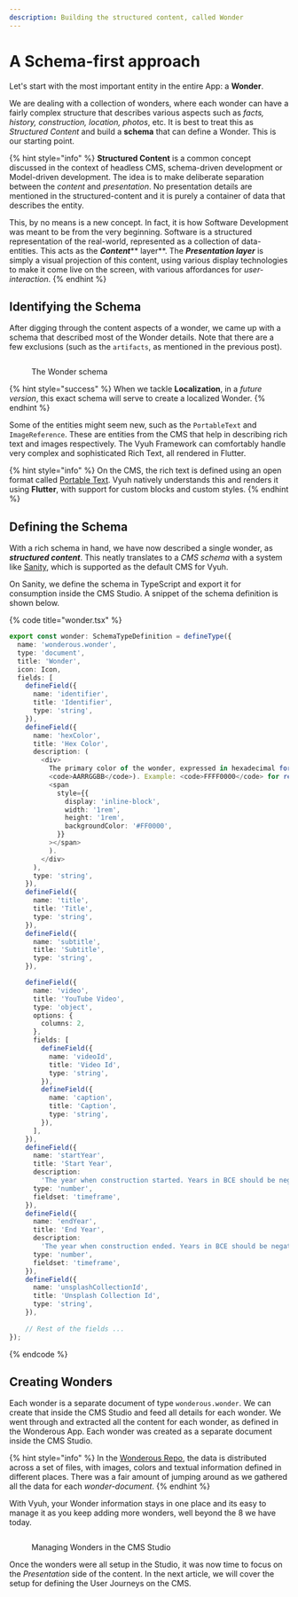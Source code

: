 ```yaml
---
description: Building the structured content, called Wonder
---
```


# A Schema-first approach

Let's start with the most important entity in the entire App: a **Wonder**.

We are dealing with a collection of wonders, where each wonder can have a fairly complex structure that describes various aspects such as _facts, history, construction, location, photos_, etc. It is best to treat this as _Structured Content_ and build a **schema** that can define a Wonder. This is our starting point.

{% hint style="info" %}
**Structured Content** is a common concept discussed in the context of headless CMS, schema-driven development or Model-driven development. The idea is to make deliberate separation between the _content_ and _presentation_. No presentation details are mentioned in the structured-content and it is purely a container of data that describes the entity.

This, by no means is a new concept. In fact, it is how Software Development was meant to be from the very beginning. Software is a structured representation of the real-world, represented as a collection of data-entities. This acts as the _**Content**_** layer**. The _**Presentation layer**_ is simply a visual projection of this content, using various display technologies to make it come live on the screen, with various affordances for _user-interaction_.
{% endhint %}

## Identifying the Schema

After digging through the content aspects of a wonder, we came up with a schema that described most of the Wonder details. Note that there are a few exclusions (such as the `artifacts`, as mentioned in the previous post).

<figure><img src="../../.gitbook/assets/image (2).png" alt=""><figcaption><p>The Wonder schema</p></figcaption></figure>

{% hint style="success" %}
When we tackle **Localization**, in a _future version_, this exact schema will serve to create a localized Wonder.
{% endhint %}

Some of the entities might seem new, such as the `PortableText` and `ImageReference`. These are entities from the CMS that help in describing rich text and images respectively. The Vyuh Framework can comfortably handle very complex and sophisticated Rich Text, all rendered in Flutter.&#x20;

{% hint style="info" %}
On the CMS, the rich text is defined using an open format called [Portable Text](https://github.com/portabletext/portabletext). Vyuh natively understands this and renders it using **Flutter**, with support for custom blocks and custom styles.
{% endhint %}

## Defining the Schema

With a rich schema in hand, we have now described a single wonder, as _**structured content**_. This neatly translates to a _CMS schema_ with a system like [Sanity](https://sanity.io), which is supported as the default CMS for Vyuh.

On Sanity, we define the schema in TypeScript and export it for consumption inside the CMS Studio. A snippet of the schema definition is shown below.&#x20;

{% code title="wonder.tsx" %}
```typescript
export const wonder: SchemaTypeDefinition = defineType({
  name: 'wonderous.wonder',
  type: 'document',
  title: 'Wonder',
  icon: Icon,
  fields: [
    defineField({
      name: 'identifier',
      title: 'Identifier',
      type: 'string',
    }),
    defineField({
      name: 'hexColor',
      title: 'Hex Color',
      description: (
        <div>
          The primary color of the wonder, expressed in hexadecimal format(
          <code>AARRGGBB</code>). Example: <code>FFFF0000</code> for red (
          <span
            style={{
              display: 'inline-block',
              width: '1rem',
              height: '1rem',
              backgroundColor: '#FF0000',
            }}
          ></span>
          ).
        </div>
      ),
      type: 'string',
    }),
    defineField({
      name: 'title',
      title: 'Title',
      type: 'string',
    }),
    defineField({
      name: 'subtitle',
      title: 'Subtitle',
      type: 'string',
    }),

    defineField({
      name: 'video',
      title: 'YouTube Video',
      type: 'object',
      options: {
        columns: 2,
      },
      fields: [
        defineField({
          name: 'videoId',
          title: 'Video Id',
          type: 'string',
        }),
        defineField({
          name: 'caption',
          title: 'Caption',
          type: 'string',
        }),
      ],
    }),
    defineField({
      name: 'startYear',
      title: 'Start Year',
      description:
        'The year when construction started. Years in BCE should be negative.',
      type: 'number',
      fieldset: 'timeframe',
    }),
    defineField({
      name: 'endYear',
      title: 'End Year',
      description:
        'The year when construction ended. Years in BCE should be negative.',
      type: 'number',
      fieldset: 'timeframe',
    }),
    defineField({
      name: 'unsplashCollectionId',
      title: 'Unsplash Collection Id',
      type: 'string',
    }),
    
    // Rest of the fields ...
});


```
{% endcode %}

## Creating Wonders

Each wonder is a separate document of type `wonderous.wonder`. We can create that inside the CMS Studio and feed all details for each wonder. We went through and extracted all the content for each wonder, as defined in the Wonderous App. Each wonder was created as a separate document inside the CMS Studio.&#x20;

{% hint style="info" %}
In the [Wonderous Repo](https://github.com/gskinnerTeam/flutter-wonderous-app), the data is distributed across a set of files, with images, colors and textual information defined in different places. There was a fair amount of jumping around as we gathered all the data for each _wonder-document_.
{% endhint %}

With Vyuh, your Wonder information stays in one place and its easy to manage it as you keep adding more wonders, well beyond the 8 we have today.

<figure><img src="../../.gitbook/assets/image (3).png" alt=""><figcaption><p>Managing Wonders in the CMS Studio</p></figcaption></figure>

Once the wonders were all setup in the Studio, it was now time to focus on the _Presentation_ side of the content. In the next article, we will cover the setup for defining the User Journeys on the CMS.

